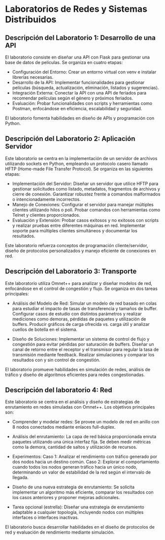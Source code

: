 # Laboratorios de Redes y Sistemas Distribuidos

## Descripción del Laboratorio 1: Desarrollo de una API
El laboratorio consiste en diseñar una API con Flask para gestionar una base de datos de películas. Se organiza en cuatro etapas:
* Configuración del Entorno: Crear un entorno virtual con venv e instalar librerías necesarias.
* Desarrollo de la API: Implementar funcionalidades para gestionar películas (búsqueda, actualización, eliminación, listados y sugerencias).
* Integración Externa: Conectar la API con una API de feriados para recomendar películas según el género y próximos feriados.
* Evaluación: Probar funcionalidades con scripts y herramientas como Postman, enfocándose en eficiencia, escalabilidad y seguridad.

El laboratorio fomenta habilidades en diseño de APIs y programación con Python.

## Descripción del Laboratorio 2: Aplicación Servidor
Este laboratorio se centra en la implementación de un servidor de archivos utilizando sockets en Python, empleando un protocolo casero llamado HFTP (Home-made File Transfer Protocol). Se organiza en las siguientes etapas:
* Implementación del Servidor:
Diseñar un servidor que utilice HFTP para gestionar solicitudes como listado, metadatos, fragmentos de archivos y cierre de conexión.
Garantizar robustez frente a comandos malformados o intencionadamente incorrectos.
* Manejo de Conexiones:
Configurar el servidor para manejar múltiples clientes utilizando hilos o poll.
Probar comandos con herramientas como Telnet y clientes proporcionados.
* Evaluación y Extensión:
Probar casos exitosos y no exitosos con scripts y realizar pruebas entre diferentes máquinas en red.
Implementar soporte para múltiples clientes simultáneos y documentar los resultados.

Este laboratorio refuerza conceptos de programación cliente/servidor, diseño de protocolos personalizados y manejo eficiente de conexiones en red.

## Descripción del Laboratorio 3: Transporte
Este laboratorio utiliza Omnet++ para analizar y diseñar modelos de red, enfocándose en el control de congestión y flujo. Se organiza en dos tareas principales:

* Análisis del Modelo de Red:
Simular un modelo de red basado en colas para estudiar el impacto de tasas de transferencia y tamaños de buffer.
Configurar casos de estudio con distintos parámetros y realizar mediciones como demoras, pérdidas de paquetes y utilización de buffers.
Producir gráficos de carga ofrecida vs. carga útil y analizar cuellos de botella en el sistema.

* Diseño de Soluciones:
Implementar un sistema de control de flujo y congestión para evitar pérdidas por saturación de buffers.
Diseñar un canal de retorno entre el receptor y el transmisor para regular la tasa de transmisión mediante feedback.
Realizar simulaciones y comparar los resultados con y sin control de congestión.

El laboratorio promueve habilidades en simulación de redes, análisis de tráfico y diseño de algoritmos eficientes para redes congestionadas.

## Descripción del laboratorio 4: Red

Este laboratorio se centra en el análisis y diseño de estrategias de enrutamiento en redes simuladas con Omnet++. Los objetivos principales son:

* Comprender y modelar redes: Se provee un modelo de red en anillo con 8 nodos conectados mediante enlaces full-duplex.

* Análisis del enrutamiento: La capa de red básica proporcionada enruta paquetes utilizando una única interfaz fija. Se deben medir métricas como la demora, cantidad de saltos y utilización de recursos.
* Experimentos:
Caso 1: Analizar el rendimiento con tráfico generado por dos nodos hacia un destino común.
Caso 2: Explorar el comportamiento cuando todos los nodos generan tráfico hacia un único nodo, determinando un valor de estabilidad de la red según el intervalo de llegada.
* Diseño de una nueva estrategia de enrutamiento: Se solicita implementar un algoritmo más eficiente, comparar los resultados con los casos anteriores y proponer mejoras adicionales.
* Tarea opcional (estrella): Diseñar una estrategia de enrutamiento adaptable a cualquier topología, incluyendo nodos con múltiples interfaces o interfaces inactivas.

El laboratorio busca desarrollar habilidades en el diseño de protocolos de red y evaluación de rendimiento mediante simulación.
